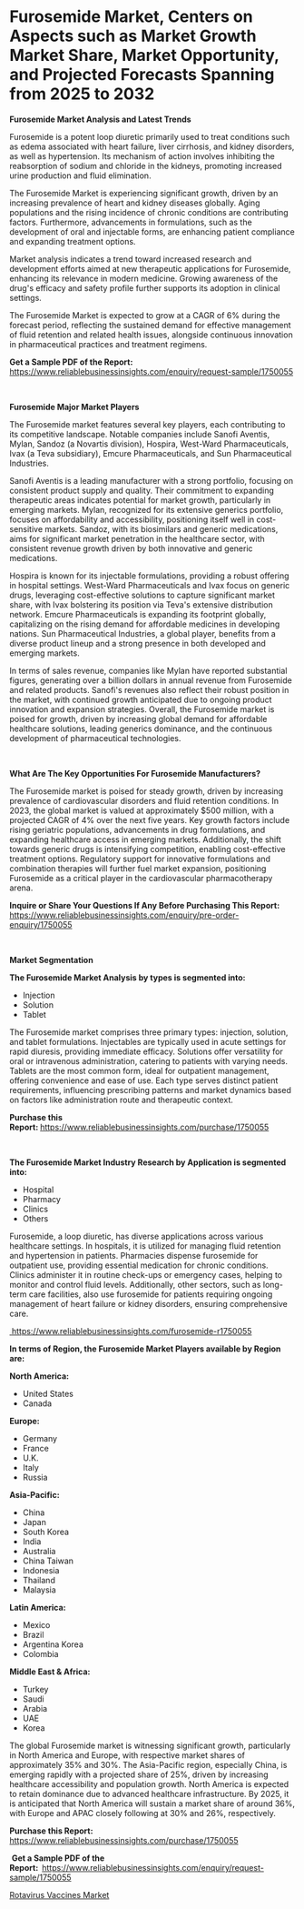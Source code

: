 <p><h1>Furosemide Market, Centers on Aspects such as Market Growth Market Share, Market Opportunity, and Projected Forecasts Spanning from 2025 to 2032</h1></p><p><strong>Furosemide Market Analysis and Latest Trends</strong></p>
<p><p>Furosemide is a potent loop diuretic primarily used to treat conditions such as edema associated with heart failure, liver cirrhosis, and kidney disorders, as well as hypertension. Its mechanism of action involves inhibiting the reabsorption of sodium and chloride in the kidneys, promoting increased urine production and fluid elimination.</p><p>The Furosemide Market is experiencing significant growth, driven by an increasing prevalence of heart and kidney diseases globally. Aging populations and the rising incidence of chronic conditions are contributing factors. Furthermore, advancements in formulations, such as the development of oral and injectable forms, are enhancing patient compliance and expanding treatment options.</p><p>Market analysis indicates a trend toward increased research and development efforts aimed at new therapeutic applications for Furosemide, enhancing its relevance in modern medicine. Growing awareness of the drug's efficacy and safety profile further supports its adoption in clinical settings.</p><p>The Furosemide Market is expected to grow at a CAGR of 6% during the forecast period, reflecting the sustained demand for effective management of fluid retention and related health issues, alongside continuous innovation in pharmaceutical practices and treatment regimens.</p></p>
<p><strong>Get a Sample PDF of the Report:&nbsp;</strong> <a href="https://www.reliablebusinessinsights.com/enquiry/request-sample/1750055?utm_campaign=3260&utm_medium=2&utm_source=Github&utm_content=ia&utm_term=08032025&utm_id=furosemide">https://www.reliablebusinessinsights.com/enquiry/request-sample/1750055</a></p>
<p>&nbsp;</p>
<p><strong>Furosemide Major Market Players</strong></p>
<p><p>The Furosemide market features several key players, each contributing to its competitive landscape. Notable companies include Sanofi Aventis, Mylan, Sandoz (a Novartis division), Hospira, West-Ward Pharmaceuticals, Ivax (a Teva subsidiary), Emcure Pharmaceuticals, and Sun Pharmaceutical Industries. </p><p>Sanofi Aventis is a leading manufacturer with a strong portfolio, focusing on consistent product supply and quality. Their commitment to expanding therapeutic areas indicates potential for market growth, particularly in emerging markets. Mylan, recognized for its extensive generics portfolio, focuses on affordability and accessibility, positioning itself well in cost-sensitive markets. Sandoz, with its biosimilars and generic medications, aims for significant market penetration in the healthcare sector, with consistent revenue growth driven by both innovative and generic medications.</p><p>Hospira is known for its injectable formulations, providing a robust offering in hospital settings. West-Ward Pharmaceuticals and Ivax focus on generic drugs, leveraging cost-effective solutions to capture significant market share, with Ivax bolstering its position via Teva's extensive distribution network. Emcure Pharmaceuticals is expanding its footprint globally, capitalizing on the rising demand for affordable medicines in developing nations. Sun Pharmaceutical Industries, a global player, benefits from a diverse product lineup and a strong presence in both developed and emerging markets.</p><p>In terms of sales revenue, companies like Mylan have reported substantial figures, generating over a billion dollars in annual revenue from Furosemide and related products. Sanofi's revenues also reflect their robust position in the market, with continued growth anticipated due to ongoing product innovation and expansion strategies. Overall, the Furosemide market is poised for growth, driven by increasing global demand for affordable healthcare solutions, leading generics dominance, and the continuous development of pharmaceutical technologies.</p></p>
<p>&nbsp;</p>
<p><strong>What Are The Key Opportunities For Furosemide Manufacturers?</strong></p>
<p><p>The Furosemide market is poised for steady growth, driven by increasing prevalence of cardiovascular disorders and fluid retention conditions. In 2023, the global market is valued at approximately $500 million, with a projected CAGR of 4% over the next five years. Key growth factors include rising geriatric populations, advancements in drug formulations, and expanding healthcare access in emerging markets. Additionally, the shift towards generic drugs is intensifying competition, enabling cost-effective treatment options. Regulatory support for innovative formulations and combination therapies will further fuel market expansion, positioning Furosemide as a critical player in the cardiovascular pharmacotherapy arena.</p></p>
<p><strong>Inquire or Share Your Questions If Any Before Purchasing This Report:</strong> <a href="https://www.reliablebusinessinsights.com/enquiry/pre-order-enquiry/1750055?utm_campaign=3260&utm_medium=2&utm_source=Github&utm_content=ia&utm_term=08032025&utm_id=furosemide">https://www.reliablebusinessinsights.com/enquiry/pre-order-enquiry/1750055</a></p>
<p>&nbsp;</p>
<p><strong>Market Segmentation</strong></p>
<p><strong>The Furosemide Market Analysis by types is segmented into:</strong></p>
<p><ul><li>Injection</li><li>Solution</li><li>Tablet</li></ul></p>
<p><p>The Furosemide market comprises three primary types: injection, solution, and tablet formulations. Injectables are typically used in acute settings for rapid diuresis, providing immediate efficacy. Solutions offer versatility for oral or intravenous administration, catering to patients with varying needs. Tablets are the most common form, ideal for outpatient management, offering convenience and ease of use. Each type serves distinct patient requirements, influencing prescribing patterns and market dynamics based on factors like administration route and therapeutic context.</p></p>
<p><strong>Purchase this Report:&nbsp;</strong><a href="https://www.reliablebusinessinsights.com/purchase/1750055?utm_campaign=3260&utm_medium=2&utm_source=Github&utm_content=ia&utm_term=08032025&utm_id=furosemide">https://www.reliablebusinessinsights.com/purchase/1750055</a></p>
<p>&nbsp;</p>
<p><strong>The Furosemide Market Industry Research by Application is segmented into:</strong></p>
<p><ul><li>Hospital</li><li>Pharmacy</li><li>Clinics</li><li>Others</li></ul></p>
<p><p>Furosemide, a loop diuretic, has diverse applications across various healthcare settings. In hospitals, it is utilized for managing fluid retention and hypertension in patients. Pharmacies dispense furosemide for outpatient use, providing essential medication for chronic conditions. Clinics administer it in routine check-ups or emergency cases, helping to monitor and control fluid levels. Additionally, other sectors, such as long-term care facilities, also use furosemide for patients requiring ongoing management of heart failure or kidney disorders, ensuring comprehensive care.</p></p>
<p><a href="https://www.reliablebusinessinsights.com/furosemide-r1750055?utm_campaign=3260&utm_medium=2&utm_source=Github&utm_content=ia&utm_term=08032025&utm_id=furosemide">&nbsp;https://www.reliablebusinessinsights.com/furosemide-r1750055</a></p>
<p><strong>In terms of Region, the Furosemide Market Players available by Region are:</strong></p>
<p>
    <p> <strong> North America: </strong>
        <ul>
            <li>United States</li>
            <li>Canada</li>
        </ul>
        </p> 
    <p> <strong> Europe: </strong>
        <ul>
            <li>Germany</li>
            <li>France</li>
            <li>U.K.</li>
            <li>Italy</li>
            <li>Russia</li>
        </ul>
        </p> 
    <p> <strong> Asia-Pacific: </strong>
        <ul>
            <li>China</li>
            <li>Japan</li>
            <li>South Korea</li>
            <li>India</li>
            <li>Australia</li>
            <li>China Taiwan</li>
            <li>Indonesia</li>
            <li>Thailand</li>
            <li>Malaysia</li>
        </ul>
        </p> 
    <p> <strong> Latin America: </strong>
        <ul>
            <li>Mexico</li>
            <li>Brazil</li>
            <li>Argentina Korea</li>
            <li>Colombia</li>
        </ul>
        </p> 
    <p> <strong> Middle East & Africa: </strong>
        <ul>
            <li>Turkey</li>
            <li>Saudi</li>
            <li>Arabia</li>
            <li>UAE</li>
            <li>Korea</li>
        </ul>
    </p>
    </p>
<p><p>The global Furosemide market is witnessing significant growth, particularly in North America and Europe, with respective market shares of approximately 35% and 30%. The Asia-Pacific region, especially China, is emerging rapidly with a projected share of 25%, driven by increasing healthcare accessibility and population growth. North America is expected to retain dominance due to advanced healthcare infrastructure. By 2025, it is anticipated that North America will sustain a market share of around 36%, with Europe and APAC closely following at 30% and 26%, respectively.</p></p>
<p><strong>Purchase this Report: </strong><a href="https://www.reliablebusinessinsights.com/purchase/1750055?utm_campaign=3260&utm_medium=2&utm_source=Github&utm_content=ia&utm_term=08032025&utm_id=furosemide">https://www.reliablebusinessinsights.com/purchase/1750055</a></p>
<p>&nbsp;<strong>Get a Sample PDF of the Report:&nbsp;&nbsp;</strong><a href="https://www.reliablebusinessinsights.com/enquiry/request-sample/1750055?utm_campaign=3260&utm_medium=2&utm_source=Github&utm_content=ia&utm_term=08032025&utm_id=furosemide">https://www.reliablebusinessinsights.com/enquiry/request-sample/1750055</a></p>
<p><strong></strong></p>
<p><p><a href="https://github.com/saeiddaemo/Market-Research-Report-List-1/blob/main/rotavirus-vaccines-market.md?utm_campaign=3260&utm_medium=2&utm_source=Github&utm_content=ia&utm_term=08032025&utm_id=furosemide">Rotavirus Vaccines Market</a></p></p>